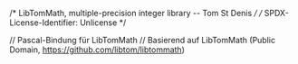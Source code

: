 /* LibTomMath, multiple-precision integer library -- Tom St Denis */
/* SPDX-License-Identifier: Unlicense */

// Pascal-Bindung für LibTomMath
// Basierend auf LibTomMath (Public Domain, https://github.com/libtom/libtommath)

